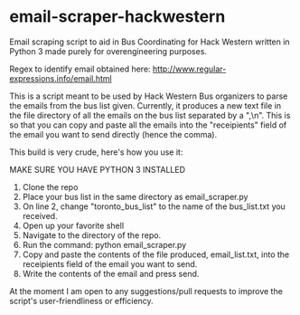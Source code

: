 # email-scraper-hackwestern
Email scraping script to aid in Bus Coordinating for Hack Western written in Python 3 made purely for overengineering purposes.

Regex to identify email obtained here: http://www.regular-expressions.info/email.html

This is a script meant to be used by Hack Western Bus organizers to parse the emails from the bus list given.
Currently, it produces a new text file in the file directory of all the emails on the bus list separated by a ",\n". This is 
so that you can copy and paste all the emails into the "receipients" field of the email you want to send directly (hence the comma). 

This build is very crude, here's how you use it:

MAKE SURE YOU HAVE PYTHON 3 INSTALLED

1. Clone the repo
2. Place your bus list in the same directory as email_scraper.py
3. On line 2, change "toronto_bus_list" to the name of the bus_list.txt you received. 
4. Open up your favorite shell
5. Navigate to the directory of the repo.
6. Run the command: python email_scraper.py
7. Copy and paste the contents of the file produced, email_list.txt, into the receipients field of the email you want to send.
8. Write the contents of the email and press send.

At the moment I am open to any suggestions/pull requests to improve the script's user-friendliness or efficiency. 
